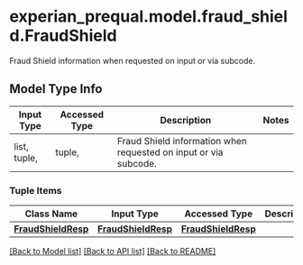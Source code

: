 # experian_prequal.model.fraud_shield.FraudShield

Fraud Shield information when requested on input or via subcode.

## Model Type Info
Input Type | Accessed Type | Description | Notes
------------ | ------------- | ------------- | -------------
list, tuple,  | tuple,  | Fraud Shield information when requested on input or via subcode. | 

### Tuple Items
Class Name | Input Type | Accessed Type | Description | Notes
------------- | ------------- | ------------- | ------------- | -------------
[**FraudShieldResp**](FraudShieldResp.md) | [**FraudShieldResp**](FraudShieldResp.md) | [**FraudShieldResp**](FraudShieldResp.md) |  | 

[[Back to Model list]](../../README.md#documentation-for-models) [[Back to API list]](../../README.md#documentation-for-api-endpoints) [[Back to README]](../../README.md)

